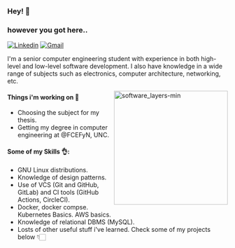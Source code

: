 ### Hey! :wave:
### however you got here..
[![Linkedin](https://img.shields.io/badge/-LinkedIn-blue?style=flat&logo=Linkedin&logoColor=white)](http://www.linkedin.com/in/francoriba)
[![Gmail](https://img.shields.io/badge/-Gmail-c14438?style=flat&logo=Gmail&logoColor=white)](mailto:ribaffranco@gmail.com)

I'm a senior computer engineering student with experience in both high-level and low-level software development. I also have knowledge in a wide range of subjects such as electronics, computer architecture, networking, etc.

  <img align=right src="https://github.com/francoriba/francoriba/assets/80439764/4b13a0df-03d9-4aaa-962c-80d11992df3e" alt="software_layers-min" width="260">
  
####  Things i'm working on :construction: 
- Choosing the subject for my thesis.
- Getting my degree in computer engineering at @FCEFyN, UNC.

####  Some of my Skills :ok_hand::
- GNU Linux distributions.
- Knowledge of design patterns.
- Use of VCS (Git and GitHub, GitLab) and CI tools (GitHub Actions, CircleCI).
- Docker, docker compse. Kubernetes Basics. AWS basics. 
- Knowledge of relational DBMS (MySQL). 
- Losts of other useful stuff i've learned.
 Check some of my projects below 👇🏻
